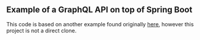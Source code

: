 ## Example of a GraphQL API on top of Spring Boot

This code is based on another example found originally [here](https://github.com/graphql-java/graphql-java-spring), however this project is not a direct clone.
